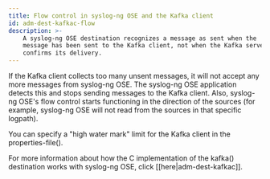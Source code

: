 ```yaml
---
title: Flow control in syslog-ng OSE and the Kafka client
id: adm-dest-kafkac-flow
description: >-
    A syslog-ng OSE destination recognizes a message as sent when the
    message has been sent to the Kafka client, not when the Kafka server
    confirms its delivery.
---
```


If the Kafka client collects too many unsent messages, it will not
accept any more messages from syslog-ng OSE. The syslog-ng OSE
application detects this and stops sending messages to the Kafka client.
Also, syslog-ng OSE's flow control starts functioning in the direction
of the sources (for example, syslog-ng OSE will not read from the
sources in that specific logpath).

You can specify a "high water mark" limit for the Kafka client in the
properties-file().

For more information about how the C implementation of the kafka()
destination works with syslog-ng OSE, click [[here|adm-dest-kafkac]].
